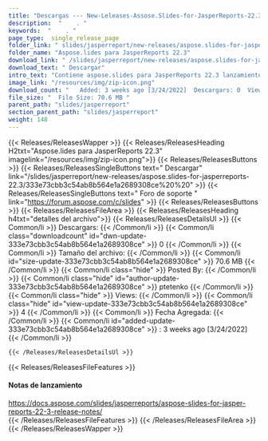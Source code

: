 ```yaml
---
title: "Descargas --- New-Leleases-Assose.Slides-for-JasperReports-22.3." 
description:  "    . " 
keywords:  "    . " 
page_type:  single_release_page
folder_link: " slides/jasperreport/new-releases/aspose.slides-for-jasperreports-22.3/"
folder_name: "Aspose.lides para JasperReports 22.3"
download_link: " /slides/jasperreport/new-releases/aspose.slides-for-jasperreports-22.3/333e73cbb3c54ab8b564e1a2689308ce"
download_text: " Descargar"
intro_text: "Contiene aspose.slides para JasperReports 22.3 lanzamiento."
image_link: "/resources/img/zip-icon.png"
download_count: "   Added: 3 weeks ago [3/24/2022]  Descargars: 0  Views: 3"
file_size: "  File Size: 70.6 MB "
parent_path: "slides/jasperreport"
section_parent_path: "slides/jasperreport"
weight: 148
---
```


{{< Releases/ReleasesWapper >}}
  {{< Releases/ReleasesHeading H2txt="Aspose.lides para JasperReports 22.3" imagelink="/resources/img/zip-icon.png">}}
  {{< Releases/ReleasesButtons >}}
    {{< Releases/ReleasesSingleButtons text=" Descargar" link="/slides/jasperreport/new-releases/aspose.slides-for-jasperreports-22.3/333e73cbb3c54ab8b564e1a2689308ce%20%20" >}}
    {{< Releases/ReleasesSingleButtons text=" Foro de soporte " link="https://forum.aspose.com/c/slides" >}}
  {{< Releases/ReleasesButtons >}}
  {{< Releases/ReleasesFileArea >}}
    {{< Releases/ReleasesHeading h4txt="detalles del archivo">}}
    {{< Releases/ReleasesDetailsUl >}}
            {{< Common/li  >}} Descargars: {{< /Common/li >}} 
      {{< Common/li class="downloadcount" id="dwn-update-333e73cbb3c54ab8b564e1a2689308ce" >}} 0 {{< /Common/li >}} 
      {{< Common/li  >}} Tamaño del archivo: {{< /Common/li >}} 
      {{< Common/li id="size-update-333e73cbb3c54ab8b564e1a2689308ce" >}} 70.6 MB {{< /Common/li >}} 
      {{< Common/li  class="hide" >}} Posted By: {{< /Common/li >}} 
      {{< Common/li class="hide" id="author-update-333e73cbb3c54ab8b564e1a2689308ce" >}} ptetenko {{< /Common/li >}} 
      {{< Common/li class="hide"  >}} Views: {{< /Common/li >}} 
      {{< Common/li class="hide" id="view-update-333e73cbb3c54ab8b564e1a2689308ce" >}} 4 {{< /Common/li >}} 
      {{< Common/li  >}} Fecha Agregada: {{< /Common/li >}} 
      {{< Common/li id="added-update-333e73cbb3c54ab8b564e1a2689308ce" >}} : 3 weeks ago [3/24/2022] {{< /Common/li >}} 

    {{< /Releases/ReleasesDetailsUl >}}

  {{< Releases/ReleasesFileFeatures >}}
      <h4>Notas de lanzamiento</h4><div><a href="https://docs.aspose.com/slides/jasperreports/aspose-slides-for-jasper-reports-22-3-release-notes/">https://docs.aspose.com/slides/jasperreports/aspose-slides-for-jasper-reports-22-3-release-notes/</a></div>
  {{< /Releases/ReleasesFileFeatures >}}
 {{< /Releases/ReleasesFileArea >}}
{{< /Releases/ReleasesWapper >}}


